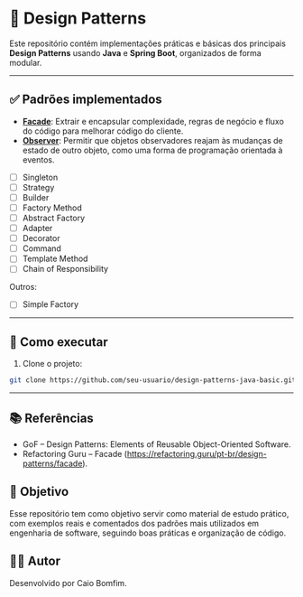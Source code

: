 # 🎯 Design Patterns

Este repositório contém implementações práticas e básicas dos principais **Design Patterns** usando **Java** e **Spring Boot**, organizados de forma modular.

---

## ✅ Padrões implementados

- [**Facade**](./facade): Extrair e encapsular complexidade, regras de negócio e fluxo do código para melhorar código do cliente.
- [**Observer**](./observer): Permitir que objetos observadores reajam às mudanças de estado de outro objeto, como uma forma de programação orientada à eventos.

- [ ] Singleton
- [ ] Strategy
- [ ] Builder
- [ ] Factory Method
- [ ] Abstract Factory
- [ ] Adapter
- [ ] Decorator
- [ ] Command
- [ ] Template Method
- [ ] Chain of Responsibility

Outros:

- [ ] Simple Factory

---

## 🚀 Como executar

1. Clone o projeto:
```bash
git clone https://github.com/seu-usuario/design-patterns-java-basic.git
```

---

## 📚 Referências

- GoF – Design Patterns: Elements of Reusable Object-Oriented Software.
- Refactoring Guru – Facade (https://refactoring.guru/pt-br/design-patterns/facade).

## 📌 Objetivo

Esse repositório tem como objetivo servir como material de estudo prático, com exemplos reais e comentados dos padrões mais utilizados em engenharia de software, seguindo boas práticas e organização de código.

## ‍🧑‍💻 Autor

Desenvolvido por Caio Bomfim.